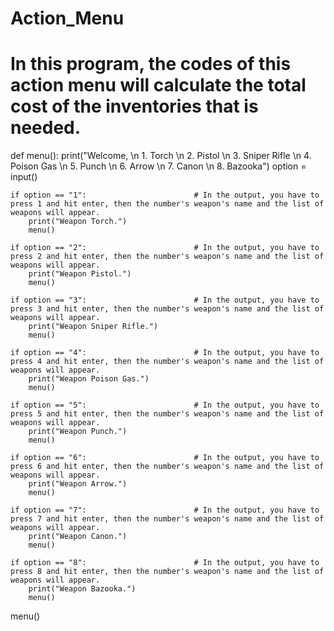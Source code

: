 # Action_Menu
# In this program, the codes of this action menu will calculate the total cost of the inventories that is needed. 
def menu():
    print("Welcome, \n 1. Torch \n 2. Pistol \n 3. Sniper Rifle \n 4. Poison Gas \n 5. Punch \n 6. Arrow \n 7. Canon \n 8. Bazooka") 
    option = input()
    
    if option == "1":                        # In the output, you have to press 1 and hit enter, then the number's weapon's name and the list of weapons will appear.
        print("Weapon Torch.")
        menu()
        
    if option == "2":                        # In the output, you have to press 2 and hit enter, then the number's weapon's name and the list of weapons will appear.
        print("Weapon Pistol.")              
        menu()
        
    if option == "3":                        # In the output, you have to press 3 and hit enter, then the number's weapon's name and the list of weapons will appear.
        print("Weapon Sniper Rifle.")
        menu()
        
    if option == "4":                        # In the output, you have to press 4 and hit enter, then the number's weapon's name and the list of weapons will appear.
        print("Weapon Poison Gas.")
        menu()
        
    if option == "5":                        # In the output, you have to press 5 and hit enter, then the number's weapon's name and the list of weapons will appear.
        print("Weapon Punch.")
        menu()
        
    if option == "6":                        # In the output, you have to press 6 and hit enter, then the number's weapon's name and the list of weapons will appear.
        print("Weapon Arrow.")
        menu()
        
    if option == "7":                        # In the output, you have to press 7 and hit enter, then the number's weapon's name and the list of weapons will appear.
        print("Weapon Canon.")
        menu()
        
    if option == "8":                        # In the output, you have to press 8 and hit enter, then the number's weapon's name and the list of weapons will appear.
        print("Weapon Bazooka.")
        menu()
        
menu()
